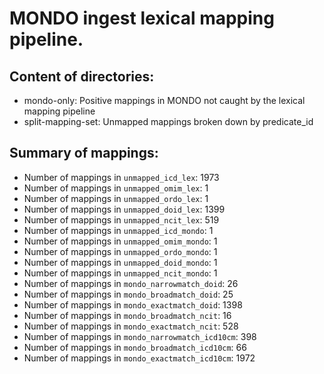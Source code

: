 # MONDO ingest lexical mapping pipeline.
## Content of directories:
* mondo-only: Positive mappings in MONDO not caught by the lexical mapping pipeline
* split-mapping-set: Unmapped mappings broken down by predicate_id
## Summary of mappings:
 * Number of mappings in `unmapped_icd_lex`: 1973
 * Number of mappings in `unmapped_omim_lex`: 1
 * Number of mappings in `unmapped_ordo_lex`: 1
 * Number of mappings in `unmapped_doid_lex`: 1399
 * Number of mappings in `unmapped_ncit_lex`: 519
 * Number of mappings in `unmapped_icd_mondo`: 1
 * Number of mappings in `unmapped_omim_mondo`: 1
 * Number of mappings in `unmapped_ordo_mondo`: 1
 * Number of mappings in `unmapped_doid_mondo`: 1
 * Number of mappings in `unmapped_ncit_mondo`: 1
 * Number of mappings in `mondo_narrowmatch_doid`: 26
 * Number of mappings in `mondo_broadmatch_doid`: 25
 * Number of mappings in `mondo_exactmatch_doid`: 1398
 * Number of mappings in `mondo_broadmatch_ncit`: 16
 * Number of mappings in `mondo_exactmatch_ncit`: 528
 * Number of mappings in `mondo_narrowmatch_icd10cm`: 398
 * Number of mappings in `mondo_broadmatch_icd10cm`: 66
 * Number of mappings in `mondo_exactmatch_icd10cm`: 1972
